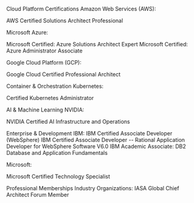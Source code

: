 Cloud Platform Certifications
Amazon Web Services (AWS):

AWS Certified Solutions Architect Professional

Microsoft Azure:

Microsoft Certified: Azure Solutions Architect Expert
Microsoft Certified: Azure Administrator Associate

Google Cloud Platform (GCP):

Google Cloud Certified Professional Architect

Container & Orchestration
Kubernetes:

Certified Kubernetes Administrator

AI & Machine Learning
NVIDIA:

NVIDIA Certified AI Infrastructure and Operations

Enterprise & Development
IBM:
IBM Certified Associate Developer (WebSphere)
IBM Certified Associate Developer -- Rational Application Developer for WebSphere Software V6.0
IBM Academic Associate: DB2 Database and Application Fundamentals

Microsoft:

Microsoft Certified Technology Specialist

Professional Memberships
Industry Organizations:
IASA Global Chief Architect Forum Member